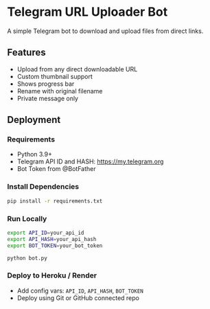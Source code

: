 # Telegram URL Uploader Bot

A simple Telegram bot to download and upload files from direct links.

## Features
- Upload from any direct downloadable URL
- Custom thumbnail support
- Shows progress bar
- Rename with original filename
- Private message only

## Deployment

### Requirements
- Python 3.9+
- Telegram API ID and HASH: https://my.telegram.org
- Bot Token from @BotFather

### Install Dependencies
```bash
pip install -r requirements.txt
```

### Run Locally
```bash
export API_ID=your_api_id
export API_HASH=your_api_hash
export BOT_TOKEN=your_bot_token

python bot.py
```

### Deploy to Heroku / Render
- Add config vars: `API_ID`, `API_HASH`, `BOT_TOKEN`
- Deploy using Git or GitHub connected repo
